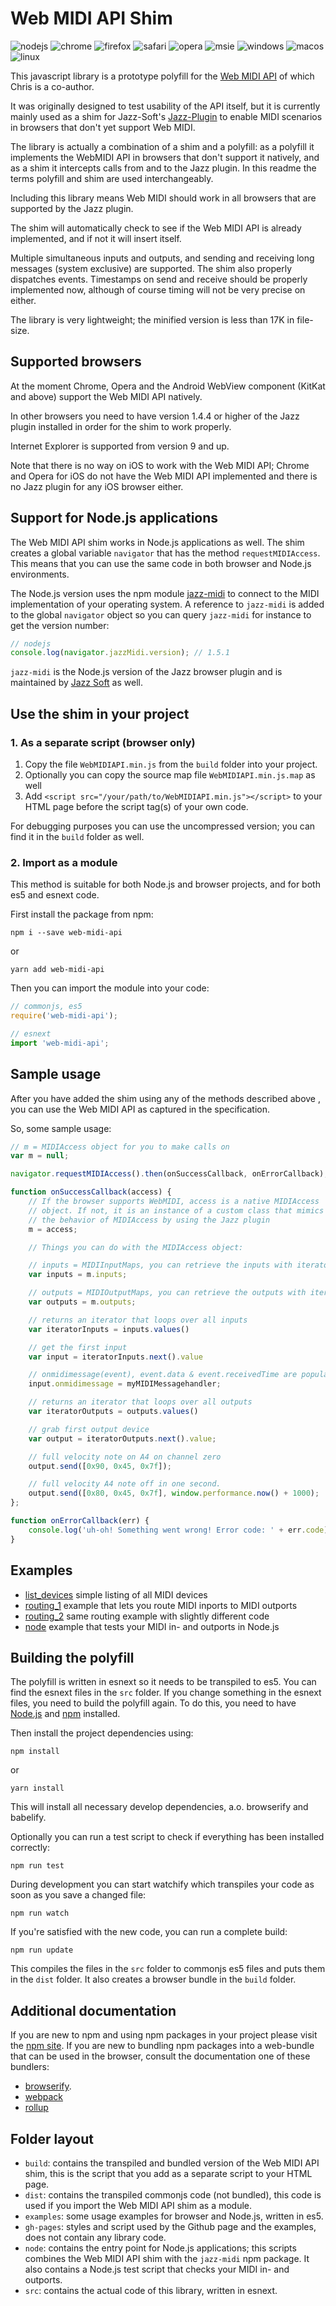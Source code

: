 # Web MIDI API Shim

![nodejs](http://jazz-soft.github.io/img/nodejs.jpg)
![chrome](http://jazz-soft.github.io/img/chrome.jpg)
![firefox](http://jazz-soft.github.io/img/firefox.jpg)
![safari](http://jazz-soft.github.io/img/safari.jpg)
![opera](http://jazz-soft.github.io/img/opera.jpg)
![msie](http://jazz-soft.github.io/img/msie.jpg)
![windows](http://jazz-soft.github.io/img/windows.jpg)
![macos](http://jazz-soft.github.io/img/macos.jpg)
![linux](http://jazz-soft.github.io/img/linux.jpg)

This javascript library is a prototype polyfill for the [Web MIDI API](http://webaudio.github.io/web-midi-api/) of which Chris is a co-author.

It was originally designed to test usability of the API itself, but it is currently mainly used as a shim for Jazz-Soft's [Jazz-Plugin](http://jazz-soft.net/) to enable MIDI scenarios in browsers that don't yet support Web MIDI.

The library is actually a combination of a shim and a polyfill: as a polyfill it implements the WebMIDI API in browsers that don't support it natively, and as a shim it intercepts calls from and to the Jazz plugin. In this readme the terms polyfill and shim are used interchangeably.

Including this library means Web MIDI should work in all browsers that are supported by the Jazz plugin.

The shim will automatically check to see if the Web MIDI API is already implemented, and if not it will insert itself.

Multiple simultaneous inputs and outputs, and sending and receiving long messages (system exclusive) are supported. The shim also properly dispatches events. Timestamps on send and receive should be properly implemented now, although of course timing will not be very precise on either.

The library is very lightweight; the minified version is less than 17K in file-size.

## Supported browsers

At the moment Chrome, Opera and the Android WebView component (KitKat and above) support the Web MIDI API natively.

In other browsers you need to have version 1.4.4 or higher of the Jazz plugin installed in order for the shim to work properly.

Internet Explorer is supported from version 9 and up.

Note that there is no way on iOS to work with the Web MIDI API; Chrome and Opera for iOS do not have the Web MIDI API implemented and there is no Jazz plugin for any iOS browser either.

## Support for Node.js applications

The Web MIDI API shim works in Node.js applications as well. The shim creates a global variable `navigator` that has the method `requestMIDIAccess`. This means that you can use the same code in both browser and Node.js environments.

The Node.js version uses the npm module [jazz-midi](https://www.npmjs.com/package/jazz-midi) to connect to the MIDI implementation of your operating system. A reference to `jazz-midi` is added to the global `navigator` object so you can query `jazz-midi` for instance to get the version number:

```javascript
// nodejs
console.log(navigator.jazzMidi.version); // 1.5.1
```

`jazz-midi` is the Node.js version of the Jazz browser plugin and is maintained by [Jazz Soft](http://jazz-soft.net/) as well.

## Use the shim in your project

### 1. As a separate script (browser only)

1. Copy the file `WebMIDIAPI.min.js` from the `build` folder into your project.
2. Optionally you can copy the source map file `WebMIDIAPI.min.js.map` as well
3. Add `<script src="/your/path/to/WebMIDIAPI.min.js"></script>` to your HTML page before the script tag(s) of your own code.

For debugging purposes you can use the uncompressed version; you can find it in the `build` folder as well.

### 2. Import as a module

This method is suitable for both Node.js and browser projects, and for both es5 and esnext code.

First install the package from npm:

`npm i --save web-midi-api`

or

`yarn add web-midi-api`

Then you can import the module into your code:

```javascript
// commonjs, es5
require('web-midi-api');

// esnext
import 'web-midi-api';
```

## Sample usage

After you have added the shim using any of the methods described above , you can use the Web MIDI API as captured in the specification.

So, some sample usage:

```javascript
// m = MIDIAccess object for you to make calls on
var m = null;

navigator.requestMIDIAccess().then(onSuccessCallback, onErrorCallback);

function onSuccessCallback(access) {
    // If the browser supports WebMIDI, access is a native MIDIAccess
    // object. If not, it is an instance of a custom class that mimics
    // the behavior of MIDIAccess by using the Jazz plugin
    m = access;

    // Things you can do with the MIDIAccess object:

    // inputs = MIDIInputMaps, you can retrieve the inputs with iterators
    var inputs = m.inputs;

    // outputs = MIDIOutputMaps, you can retrieve the outputs with iterators
    var outputs = m.outputs;

    // returns an iterator that loops over all inputs
    var iteratorInputs = inputs.values()

    // get the first input
    var input = iteratorInputs.next().value

    // onmidimessage(event), event.data & event.receivedTime are populated
    input.onmidimessage = myMIDIMessagehandler;

    // returns an iterator that loops over all outputs
    var iteratorOutputs = outputs.values()

    // grab first output device
    var output = iteratorOutputs.next().value;

    // full velocity note on A4 on channel zero
    output.send([0x90, 0x45, 0x7f]);

    // full velocity A4 note off in one second.
    output.send([0x80, 0x45, 0x7f], window.performance.now() + 1000);
};

function onErrorCallback(err) {
    console.log('uh-oh! Something went wrong! Error code: ' + err.code);
}
```

## Examples

- [list_devices](http://cwilso.github.com/WebMIDIAPIShim/examples/list_devices) simple listing of all MIDI devices
- [routing_1](http://cwilso.github.com/WebMIDIAPIShim/examples/routing_1) example that lets you route MIDI inports to MIDI outports
- [routing_2](http://cwilso.github.com/WebMIDIAPIShim/examples/routing_2) same routing example with slightly different code
- [node](http://cwilso.github.com/WebMIDIAPIShim/examples/node) example that tests your MIDI in- and outports in Node.js


## Building the polyfill

The polyfill is written in esnext so it needs to be transpiled to es5. You can find the esnext files in the `src` folder. If you change something in the esnext files, you need to build the polyfill again. To do this, you need to have [Node.js](http://nodejs.org/) and [npm](https://www.npmjs.org/) installed.

Then install the project dependencies using:

`npm install`

or

`yarn install`

This will install all necessary develop dependencies, a.o. browserify and babelify.

Optionally you can run a test script to check if everything has been installed correctly:

`npm run test`

During development you can start watchify which transpiles your code as soon as you save a changed file:

`npm run watch`

If you're satisfied with the new code, you can run a complete build:

`npm run update`

This compiles the files in the `src` folder to commonjs es5 files and puts them in the `dist` folder. It also creates a browser bundle in the `build` folder.

## Additional documentation

If you are new to npm and using npm packages in your project please visit the [npm site](https://docs.npmjs.com/). If you are new to bundling npm packages into a web-bundle that can be used in the browser, consult the documentation one of these bundlers:

* [browserify](https://github.com/substack/node-browserify#usage).
* [webpack](https://webpack.js.org/)
* [rollup](https://rollupjs.org/)

## Folder layout

* `build`: contains the transpiled and bundled version of the Web MIDI API shim, this is the script that you add as a separate script to your HTML page.
* `dist`: contains the transpiled commonjs code (not bundled), this code is used if you import the Web MIDI API shim as a module.
* `examples`: some usage examples for browser and Node.js, written in es5.
* `gh-pages`: styles and script used by the Github page and the examples, does not contain any library code.
* `node`: contains the entry point for Node.js applications; this scripts combines the Web MIDI API shim with the `jazz-midi` npm package. It also contains a Node.js test script that checks your MIDI in- and outports.
* `src`: contains the actual code of this library, written in esnext.

